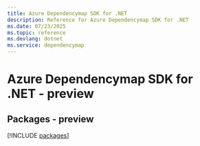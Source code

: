 ```yaml
---
title: Azure Dependencymap SDK for .NET
description: Reference for Azure Dependencymap SDK for .NET
ms.date: 07/23/2025
ms.topic: reference
ms.devlang: dotnet
ms.service: dependencymap
---
```

# Azure Dependencymap SDK for .NET - preview
## Packages - preview
[!INCLUDE [packages](dependencymap-index.md)]